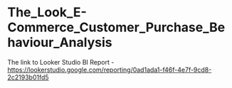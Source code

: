 # The_Look_E-Commerce_Customer_Purchase_Behaviour_Analysis

The link to Looker Studio BI Report - https://lookerstudio.google.com/reporting/0ad1ada1-f46f-4e7f-9cd8-2c2193b01fd5
